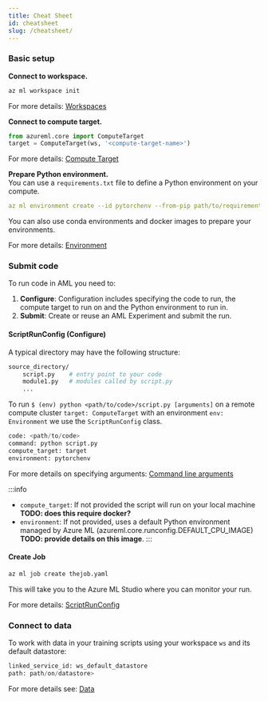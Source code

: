 ```yaml
---
title: Cheat Sheet
id: cheatsheet
slug: /cheatsheet/
---
```


### Basic setup

**Connect to workspace.**

```python
az ml workspace init
```

For more details: [Workspaces](workspace)

**Connect to compute target.**

```python
from azureml.core import ComputeTarget
target = ComputeTarget(ws, '<compute-target-name>')
```

For more details: [Compute Target](compute-targets)

**Prepare Python environment.**  
You can use a `requirements.txt` file to define a Python environment on your compute.

```yaml
az ml environment create --id pytorchenv --from-pip path/to/requirements.txt
```

You can also use conda environments and docker images to prepare your environments.  

For more details: [Environment](environment)


### Submit code

To run code in AML you need to:

1. **Configure**: Configuration includes specifying the code to run, the compute
target to run on and the Python environment to run in.
2. **Submit**: Create or reuse an AML Experiment and submit the run.

#### ScriptRunConfig (Configure)

A typical directory may have the following structure:

```bash
source_directory/
    script.py    # entry point to your code
    module1.py   # modules called by script.py     
    ...
```

To run `$ (env) python <path/to/code>/script.py [arguments]` on a remote compute cluster `target: ComputeTarget` with an
environment `env: Environment` we use the `ScriptRunConfig` class.

```python
code: <path/to/code>
command: python script.py
compute_target: target
environment: pytorchenv
```

For more details on specifying arguments: [Command line arguments](script-run-config#command-line-arguments)

:::info
- `compute_target`: If not provided the script will run on your local machine **TODO: does this require docker?**
- `environment`: If not provided, uses a default Python environment managed by Azure ML (azureml.core.runconfig.DEFAULT_CPU_IMAGE) **TODO: provide details on this image**.
:::

#### Create Job

```python
az ml job create thejob.yaml
```

This will take you to the Azure ML Studio where you can monitor your run.

For more details: [ScriptRunConfig](script-run-config)

### Connect to data

To work with data in your training scripts using your workspace `ws` and its default datastore:

```python
linked_service_id: ws_default_datastore
path: path/on/datastore>
```

For more details see: [Data](data)
